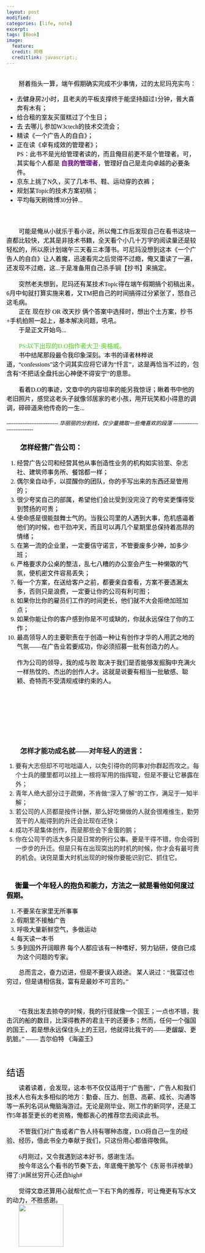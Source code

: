 ```yaml
---
layout: post
modified:
categories: [life, note]
excerpt:
tags: [Book]
image:
  feature:
  credit: 网络
  creditlink: javascript:;
---
```


<div id="cnblogs_post_body"><div>
<div style="color: #000000; font-family: 微软雅黑; font-style: normal; font-variant: normal; font-weight: normal; letter-spacing: normal; line-height: normal; orphans: 2; text-align: -webkit-auto; text-indent: 0px; text-transform: none; white-space: normal; widows: 2; word-spacing: 0px; -webkit-text-size-adjust: auto; -webkit-text-stroke-width: 0px; font-size: medium;">&nbsp;</div>
<div style="color: #000000; font-family: 微软雅黑; font-style: normal; font-variant: normal; font-weight: normal; letter-spacing: normal; line-height: normal; orphans: 2; text-align: -webkit-auto; text-indent: 0px; text-transform: none; white-space: normal; widows: 2; word-spacing: 0px; -webkit-text-size-adjust: auto; -webkit-text-stroke-width: 0px; font-size: medium;"><span style="font-family: 黑体; font-size: 16px;">&#12288;&#12288;掰着指头一算，端午假期确实完成不少事情，过的太尼玛充实鸟：</span></div>
<div style="color: #000000; font-family: 微软雅黑; font-style: normal; font-variant: normal; font-weight: normal; letter-spacing: normal; line-height: normal; orphans: 2; text-align: -webkit-auto; text-indent: 0px; text-transform: none; white-space: normal; widows: 2; word-spacing: 0px; -webkit-text-size-adjust: auto; -webkit-text-stroke-width: 0px; font-size: medium;">
<ul>
<li><span style="font-family: 黑体; font-size: 16px;">去健身房2小时，且老夫的平板支撑终于能坚持超过1分钟，普大喜奔有木有；</span></li>
<li><span style="font-family: 黑体; font-size: 16px;">给合租的室友买蛋糕过了个生日；</span></li>
<li><span style="font-family: 黑体; font-size: 16px;">去 去哪儿 参加W3ctech的技术交流会；</span></li>
<li><span style="font-family: 黑体; font-size: 16px;">精读《一个广告人的自白》；</span></li>
<li><span style="font-family: 黑体; font-size: 16px;">正在读《卓有成效的管理者》；</span><br><span style="font-family: 黑体; font-size: 16px;">
PS：此书不是光给管理者读的，而且俺目前更不是个管理者。可，其实每个人都是&nbsp;<strong><span style="color: #6a0081;">自我的管理者</span></strong>，管理好自己是走向卓越的必要条件。</span></li>
<li><span style="font-family: 黑体; font-size: 16px;">京东上挑了N久，买了几本书、鞋、运动穿的衣裤；</span></li>
<li><span style="font-family: 黑体; font-size: 16px;">规划某Topic的技术方案初稿；</span></li>
<li><span style="font-family: 黑体; font-size: 16px;">平均每天刷微博30分钟...</span></li>
</ul>
</div>
<div style="color: #000000; font-family: 微软雅黑; font-style: normal; font-variant: normal; font-weight: normal; letter-spacing: normal; line-height: normal; orphans: 2; text-align: -webkit-auto; text-indent: 0px; text-transform: none; white-space: normal; widows: 2; word-spacing: 0px; -webkit-text-size-adjust: auto; -webkit-text-stroke-width: 0px; font-size: medium;">
<div><span style="font-family: 黑体; font-size: 16px;">&#12288;&#12288;<img alt="" src="http://images.cnitblog.com/i/159097/201406/021644456141081.png"></span></div>
<div>&nbsp;</div>
</div>
<div style="color: #000000; font-family: 微软雅黑; font-style: normal; font-variant: normal; font-weight: normal; letter-spacing: normal; line-height: normal; orphans: 2; text-align: -webkit-auto; text-indent: 0px; text-transform: none; white-space: normal; widows: 2; word-spacing: 0px; -webkit-text-size-adjust: auto; -webkit-text-stroke-width: 0px; font-size: medium;"><span style="font-family: 黑体; font-size: 16px;">&#12288;&#12288;可能是俺从小就乐于看小说，所以俺工作后发现自己在看书这块一直都比较快，尤其是非技术书籍，全天看个小几十万字的阅读量还是较轻松的，所以原计划端午三天看三本薄书。可尼玛没想到这本《一个广告人的自白》让人着魔，迅速看完之后觉得不过瘾，俺又重读了一遍，还发现不过瘾，这...于是准备用自己杀手锏【抄书】来搞定。</span></div>
<div style="color: #000000; font-family: 微软雅黑; font-style: normal; font-variant: normal; font-weight: normal; letter-spacing: normal; line-height: normal; orphans: 2; text-align: -webkit-auto; text-indent: 0px; text-transform: none; white-space: normal; widows: 2; word-spacing: 0px; -webkit-text-size-adjust: auto; -webkit-text-stroke-width: 0px; font-size: medium;">&nbsp;</div>
<div style="color: #000000; font-family: 微软雅黑; font-style: normal; font-variant: normal; font-weight: normal; letter-spacing: normal; line-height: normal; orphans: 2; text-align: -webkit-auto; text-indent: 0px; text-transform: none; white-space: normal; widows: 2; word-spacing: 0px; -webkit-text-size-adjust: auto; -webkit-text-stroke-width: 0px; font-size: medium;"><span style="font-family: 黑体; font-size: 16px;">&#12288;&#12288;突然老夫想到，尼玛还有某技术Topic得在端午假期搞个初稿出来，6月中旬就打算实施来着，又TM把自己的时间搞得过分紧张了，怒自己这毛病。</span></div>
<div style="color: #000000; font-family: 微软雅黑; font-style: normal; font-variant: normal; font-weight: normal; letter-spacing: normal; line-height: normal; orphans: 2; text-align: -webkit-auto; text-indent: 0px; text-transform: none; white-space: normal; widows: 2; word-spacing: 0px; -webkit-text-size-adjust: auto; -webkit-text-stroke-width: 0px; font-size: medium;"><span style="font-family: 黑体; font-size: 16px;">&#12288;&#12288;正在 现在抄 OR 改天抄 俩个答案中选择时，想出个土方案，抄书+手机拍照一起上，基本解决问题，吼吼。</span></div>
<div style="color: #000000; font-family: 微软雅黑; font-style: normal; font-variant: normal; font-weight: normal; letter-spacing: normal; line-height: normal; orphans: 2; text-align: -webkit-auto; text-indent: 0px; text-transform: none; white-space: normal; widows: 2; word-spacing: 0px; -webkit-text-size-adjust: auto; -webkit-text-stroke-width: 0px; font-size: medium;"><span style="font-family: 黑体; font-size: 16px;">&#12288;&#12288;于是正文开始鸟...</span></div>
<div style="color: #000000; font-family: 微软雅黑; font-style: normal; font-variant: normal; font-weight: normal; letter-spacing: normal; line-height: normal; orphans: 2; text-align: -webkit-auto; text-indent: 0px; text-transform: none; white-space: normal; widows: 2; word-spacing: 0px; -webkit-text-size-adjust: auto; -webkit-text-stroke-width: 0px; font-size: medium;"><span style="font-family: 黑体; font-size: 16px;">&nbsp; &nbsp; &nbsp;</span></div>
<div style="color: #000000; font-family: 微软雅黑; font-style: normal; font-variant: normal; font-weight: normal; letter-spacing: normal; line-height: normal; orphans: 2; text-align: -webkit-auto; text-indent: 0px; text-transform: none; white-space: normal; widows: 2; word-spacing: 0px; -webkit-text-size-adjust: auto; -webkit-text-stroke-width: 0px; font-size: medium;"><span style="color: #4dce1d; font-family: 黑体; font-size: 16px;">&#12288;&#12288;PS:以下出现的D.O指作者大卫·奥格威。</span></div>
<div style="color: #000000; font-family: 微软雅黑; font-style: normal; font-variant: normal; font-weight: normal; letter-spacing: normal; line-height: normal; orphans: 2; text-align: -webkit-auto; text-indent: 0px; text-transform: none; white-space: normal; widows: 2; word-spacing: 0px; -webkit-text-size-adjust: auto; -webkit-text-stroke-width: 0px; font-size: medium;">
<div><span style="font-family: 黑体; font-size: 16px;">&#12288;&#12288;书中结尾那段最令我印象深刻。本书的译者林桦说道，“confessions”这个词其实应将它译为“忏言”，这是再恰当不过的，包含有“不把话全盘托出心神便不得安宁”的意思。</span></div>
<div><span style="font-family: 黑体; font-size: 16px;">&nbsp;</span></div>
<div><span style="font-family: 黑体; font-size: 16px;">&#12288;&#12288;看着D.O的事迹，文章中的内容坦率的能另我惊讶；瞅着书中他的老旧照片，感觉这老头子就像邻居家的老小孩，用开玩笑和小得意的调调，碎碎道来他传奇的一生...</span></div>
</div>
<div style="color: #000000; font-family: 微软雅黑; font-style: normal; font-variant: normal; font-weight: normal; letter-spacing: normal; line-height: normal; orphans: 2; text-align: -webkit-auto; text-indent: 0px; text-transform: none; white-space: normal; widows: 2; word-spacing: 0px; -webkit-text-size-adjust: auto; -webkit-text-stroke-width: 0px; font-size: medium;"><span style="font-family: 黑体; font-size: 16px;">&nbsp;</span></div>
<div style="color: #000000; font-family: 微软雅黑; font-style: normal; font-variant: normal; font-weight: normal; letter-spacing: normal; line-height: normal; orphans: 2; text-align: -webkit-auto; text-indent: 0px; text-transform: none; white-space: normal; widows: 2; word-spacing: 0px; -webkit-text-size-adjust: auto; -webkit-text-stroke-width: 0px; font-size: medium;"><span style="font-family: 黑体; font-size: 14px;"><em>----------------------------- 华丽丽的分割线，仅少量摘取一些俺喜欢的段落 -----------------------------</em></span></div>
<div style="color: #000000; font-family: 微软雅黑; font-style: normal; font-variant: normal; font-weight: normal; letter-spacing: normal; line-height: normal; orphans: 2; text-align: -webkit-auto; text-indent: 0px; text-transform: none; white-space: normal; widows: 2; word-spacing: 0px; -webkit-text-size-adjust: auto; -webkit-text-stroke-width: 0px; font-size: medium;"><span style="font-family: 黑体; font-size: 16px;">&#12288;</span></div>
<div style="color: #000000; font-family: 微软雅黑; font-style: normal; font-variant: normal; font-weight: normal; letter-spacing: normal; line-height: normal; orphans: 2; text-align: -webkit-auto; text-indent: 0px; text-transform: none; white-space: normal; widows: 2; word-spacing: 0px; -webkit-text-size-adjust: auto; -webkit-text-stroke-width: 0px; font-size: medium;"><span style="font-family: 黑体; font-size: 18px;">&#12288;&#12288;<strong>怎样经营广告公司：</strong></span></div>
<div style="color: #000000; font-family: 微软雅黑; font-style: normal; font-variant: normal; font-weight: normal; letter-spacing: normal; line-height: normal; orphans: 2; text-align: -webkit-auto; text-indent: 0px; text-transform: none; white-space: normal; widows: 2; word-spacing: 0px; -webkit-text-size-adjust: auto; -webkit-text-stroke-width: 0px; font-size: medium;"><ol>
<li><span style="font-family: 黑体; font-size: 16px;">经营广告公司和经营其他从事创造性业务的机构如实验室、杂志社、建筑师事务所、餐馆都一样；</span></li>
<li><span style="font-family: 黑体; font-size: 16px;">偶尔亲自动手，以提醒你的团队，你的手写出来的东西还是管用的；</span></li>
<li><span style="font-family: 黑体; font-size: 16px;">很少夸奖自己的部属，希望他们会比受到没完没了的夸奖更懂得受到赞扬的可贵；</span></li>
<li><span style="font-family: 黑体; font-size: 16px;">使命感是很能鼓舞士气的。当我公司里的人遇到大事，危机感逼着他们的时候，也干劲冲天，而且可以再几个星期里总保持着高昂的情绪；</span></li>
<li><span style="font-family: 黑体; font-size: 16px;">在第一流的企业里，一定要信守诺言，不管要废多少神，加多少班；</span></li>
<li><span style="font-family: 黑体; font-size: 16px;">严格要求办公桌的整洁，乱七八糟的办公室会产生一种懒散的气氛，使机密文件容易丢失；</span></li>
<li><span style="font-family: 黑体; font-size: 16px;">每一个方案，在送给客户之前，都要亲自查看，方案不要透漏太多，否则只是浪费，一定要让你的公司有利可图；</span></li>
<li><span style="font-family: 黑体; font-size: 16px;">如果你比你的雇员们工作的时间更长，他们就不大会拒绝加班加点；</span></li>
<li><span style="font-family: 黑体; font-size: 16px;">如果你能让你的客户感到你是不可或缺的，你就永远保住了你的工作；</span></li>
<li><span style="font-family: 黑体; font-size: 16px;">最高领导人的主要职责在于创造一种让有创作才华的人用武之地的气氛&mdash;&mdash;在广告业若要成功，你必须招募一批有创造力的人。</span><br><br><span style="font-family: 黑体; font-size: 16px;">作为公司的领导，我的成与败 取决于我们是否能够发掘胸中充满火一样热忱的、杰出的创作人才。这就是说要有相当一批敏感、聪颖、奇特而不受清规戒律约束的人。</span></li>
</ol></div>
<div style="color: #000000; font-family: 微软雅黑; font-style: normal; font-variant: normal; font-weight: normal; letter-spacing: normal; line-height: normal; orphans: 2; text-align: -webkit-auto; text-indent: 0px; text-transform: none; white-space: normal; widows: 2; word-spacing: 0px; -webkit-text-size-adjust: auto; -webkit-text-stroke-width: 0px; font-size: medium;"><span style="font-family: 黑体; font-size: 16px;">&#12288;&#12288;<img alt="" src="http://images.cnitblog.com/i/159097/201406/021627265056767.png"></span></div>
</div>
<div>&nbsp;</div>
<div>&nbsp;</div>
<div><span style="font-family: 黑体; font-size: 16px;">&#12288;&#12288;<img alt="" src="http://images.cnitblog.com/i/159097/201406/021628145051503.png">&nbsp;</span></div>
<div>
<div style="color: #000000; font-family: 微软雅黑; font-style: normal; font-variant: normal; font-weight: normal; letter-spacing: normal; line-height: normal; orphans: 2; text-align: -webkit-auto; text-indent: 0px; text-transform: none; white-space: normal; widows: 2; word-spacing: 0px; -webkit-text-size-adjust: auto; -webkit-text-stroke-width: 0px; font-size: medium;">&#12288;&#12288;<img alt="" src="http://images.cnitblog.com/i/159097/201406/021628390362743.png"></div>
<div style="color: #000000; font-family: 微软雅黑; font-style: normal; font-variant: normal; font-weight: normal; letter-spacing: normal; line-height: normal; orphans: 2; text-align: -webkit-auto; text-indent: 0px; text-transform: none; white-space: normal; widows: 2; word-spacing: 0px; -webkit-text-size-adjust: auto; -webkit-text-stroke-width: 0px; font-size: medium;">&nbsp;</div>
<div style="color: #000000; font-family: 微软雅黑; font-style: normal; font-variant: normal; font-weight: normal; letter-spacing: normal; line-height: normal; orphans: 2; text-align: -webkit-auto; text-indent: 0px; text-transform: none; white-space: normal; widows: 2; word-spacing: 0px; -webkit-text-size-adjust: auto; -webkit-text-stroke-width: 0px; font-size: medium;">&nbsp;</div>
</div>
<div><span style="font-size: 18px;"><strong><span style="font-family: 黑体;">&#12288;&#12288;怎样才能功成名就&mdash;&mdash;对年轻人的进言：</span></strong></span></div>
<div><ol>
<li><span style="font-family: 黑体; font-size: 16px;">要有大志但却不可咄咄逼人，以免引得你的同事对你群起而攻之。每个士兵的腰里都可以挂上一根将军用的指挥辊，但是不要让它暴露在外；</span></li>
<li><span style="font-family: 黑体; font-size: 16px;">青年人绝大部分过于疏懒，不肯做“深入了解”的工作，满足于一知半解；</span></li>
<li><span style="font-family: 黑体; font-size: 16px;">若公司的人员都是按件计酬，那么好吃懒做的人就会很难维生，勤劳苦干的人能得到的升迁会比现在还快；</span></li>
<li><span style="font-family: 黑体; font-size: 16px;">成功不是集体创作，而是那些会下金蛋的鹅；</span></li>
<li><span style="font-family: 黑体; font-size: 16px;">你在公司干的活大多只是日常的例行公事。要是干得不错，你会得到一步步的升迁。但是只有在出现突出的时机的时候，你才会有最可贵的机会。诀窍是重大时机出现的时候你要能识别它、抓住它。&nbsp; </span></li>
</ol></div>
<div>&nbsp;</div>
<div><br>
<div style="color: #000000; font-family: 微软雅黑; font-style: normal; font-variant: normal; font-weight: normal; letter-spacing: normal; line-height: normal; orphans: 2; text-align: -webkit-auto; text-indent: 0px; text-transform: none; white-space: normal; widows: 2; word-spacing: 0px; -webkit-text-size-adjust: auto; -webkit-text-stroke-width: 0px; font-size: medium;"><span style="font-family: 黑体; font-size: 18px;"><strong>&nbsp; &nbsp; &nbsp;衡量一个年轻人的抱负和能力，方法之一就是看他如何度过假期。</strong>&nbsp;</span></div>
<div style="color: #000000; font-family: 微软雅黑; font-style: normal; font-variant: normal; font-weight: normal; letter-spacing: normal; line-height: normal; orphans: 2; text-align: -webkit-auto; text-indent: 0px; text-transform: none; white-space: normal; widows: 2; word-spacing: 0px; -webkit-text-size-adjust: auto; -webkit-text-stroke-width: 0px; font-size: medium;"><ol>
<li><span style="font-family: 黑体; font-size: 16px;">不要呆在家里无所事事 </span></li>
<li><span style="font-family: 黑体; font-size: 16px;">假期里不接触广告 </span></li>
<li><span style="font-family: 黑体; font-size: 16px;">呼吸大量新鲜空气，多做运动 </span></li>
<li><span style="font-family: 黑体; font-size: 16px;">每天读一本书 </span></li>
<li><span style="font-family: 黑体; font-size: 16px;">多到国外开阔眼界 每个人都应该有一种嗜好，努力钻研，使自已成为这个问题的专家。</span></li>
</ol></div>
<div style="color: #000000; font-family: 微软雅黑; font-style: normal; font-variant: normal; font-weight: normal; letter-spacing: normal; line-height: normal; orphans: 2; text-align: -webkit-auto; text-indent: 0px; text-transform: none; white-space: normal; widows: 2; word-spacing: 0px; -webkit-text-size-adjust: auto; -webkit-text-stroke-width: 0px; font-size: medium;"><span style="font-family: 黑体; font-size: 16px;">&#12288;&#12288;总而言之，奋力迈进，但是不要误入歧途。 某人说过：“我富过也穷过，但是请相信我，富有是最妙不可言的。”</span></div>
<div style="color: #000000; font-family: 微软雅黑; font-style: normal; font-variant: normal; font-weight: normal; letter-spacing: normal; line-height: normal; orphans: 2; text-align: -webkit-auto; text-indent: 0px; text-transform: none; white-space: normal; widows: 2; word-spacing: 0px; -webkit-text-size-adjust: auto; -webkit-text-stroke-width: 0px; font-size: medium;"><span style="font-family: 黑体; font-size: 16px;">&nbsp; &nbsp; &nbsp;</span></div>
<div style="color: #000000; font-family: 微软雅黑; font-style: normal; font-variant: normal; font-weight: normal; letter-spacing: normal; line-height: normal; orphans: 2; text-align: -webkit-auto; text-indent: 0px; text-transform: none; white-space: normal; widows: 2; word-spacing: 0px; -webkit-text-size-adjust: auto; -webkit-text-stroke-width: 0px; font-size: medium;"><span style="font-family: 黑体; font-size: 16px;"><span style="font-family: 黑体; font-size: 16px;">&nbsp;</span></span>
<div style="color: #000000; font-family: 微软雅黑; font-style: normal; font-variant: normal; font-weight: normal; letter-spacing: normal; line-height: normal; orphans: 2; text-align: -webkit-auto; text-indent: 0px; text-transform: none; white-space: normal; widows: 2; word-spacing: 0px; -webkit-text-size-adjust: auto; -webkit-text-stroke-width: 0px; font-size: medium;"><span style="font-family: 黑体; font-size: 16px;">&nbsp;</span></div>
<div style="color: #000000; font-family: 微软雅黑; font-style: normal; font-variant: normal; font-weight: normal; letter-spacing: normal; line-height: normal; orphans: 2; text-align: -webkit-auto; text-indent: 0px; text-transform: none; white-space: normal; widows: 2; word-spacing: 0px; -webkit-text-size-adjust: auto; -webkit-text-stroke-width: 0px; font-size: medium;">
<div><span style="font-family: 黑体; font-size: 16px;">&#12288;&#12288;“在我出发去掠夺的时候，我的行径就像一个国王；一点也不错，我击沉的船的数目，比深得教养的君主干的还要多；然而，任何一个强国的国王，若是想永远保住头上的王冠，他就得比我干的&mdash;&mdash;更龌龊、更肮脏。” &mdash;&mdash; 吉尔伯特 《海盗王》</span></div>
</div>
</div>
<div style="color: #000000; font-family: 微软雅黑; font-style: normal; font-variant: normal; font-weight: normal; letter-spacing: normal; line-height: normal; orphans: 2; text-align: -webkit-auto; text-indent: 0px; text-transform: none; white-space: normal; widows: 2; word-spacing: 0px; -webkit-text-size-adjust: auto; -webkit-text-stroke-width: 0px; font-size: medium;">&nbsp;</div>
<div style="color: #000000; font-family: 微软雅黑; font-style: normal; font-variant: normal; font-weight: normal; letter-spacing: normal; line-height: normal; orphans: 2; text-align: -webkit-auto; text-indent: 0px; text-transform: none; white-space: normal; widows: 2; word-spacing: 0px; -webkit-text-size-adjust: auto; -webkit-text-stroke-width: 0px; font-size: medium;">&nbsp;</div>
<h1 style="color: #000000; font-family: 微软雅黑; font-style: normal; font-variant: normal; font-weight: normal; letter-spacing: normal; line-height: normal; orphans: 2; text-align: -webkit-auto; text-indent: 0px; text-transform: none; white-space: normal; widows: 2; word-spacing: 0px; -webkit-text-size-adjust: auto; -webkit-text-stroke-width: 0px; font-size: medium;"><span style="font-family: 黑体; font-size: 18pt;">结语</span></h1>
<div style="color: #000000; font-family: 微软雅黑; font-style: normal; font-variant: normal; font-weight: normal; letter-spacing: normal; line-height: normal; orphans: 2; text-align: -webkit-auto; text-indent: 0px; text-transform: none; white-space: normal; widows: 2; word-spacing: 0px; -webkit-text-size-adjust: auto; -webkit-text-stroke-width: 0px; font-size: medium;">
<div style="color: #000000; font-family: 微软雅黑; font-style: normal; font-variant: normal; font-weight: normal; letter-spacing: normal; line-height: normal; orphans: 2; text-align: -webkit-auto; text-indent: 0px; text-transform: none; white-space: normal; widows: 2; word-spacing: 0px; -webkit-text-size-adjust: auto; -webkit-text-stroke-width: 0px; font-size: medium;"><span style="font-family: 黑体; font-size: 16px;">&#12288;&#12288;读着读着，会发现，这本书不仅仅适用于“广告圈”，广告人和我们技术人也有太多相似的地方：勤奋、压力、创意、高薪、成长、沟通等等一系列名词从俺脑海游过。无论是刚毕业、刚工作的新同学，还是工作5年甚至更长的老资格，俺都衷心的推荐您去阅读此书。</span></div>
</div>
<div style="color: #000000; font-family: 微软雅黑; font-style: normal; font-variant: normal; font-weight: normal; letter-spacing: normal; line-height: normal; orphans: 2; text-align: -webkit-auto; text-indent: 0px; text-transform: none; white-space: normal; widows: 2; word-spacing: 0px; -webkit-text-size-adjust: auto; -webkit-text-stroke-width: 0px; font-size: medium;">&nbsp;</div>
<div style="color: #000000; font-family: 微软雅黑; font-style: normal; font-variant: normal; font-weight: normal; letter-spacing: normal; line-height: normal; orphans: 2; text-align: -webkit-auto; text-indent: 0px; text-transform: none; white-space: normal; widows: 2; word-spacing: 0px; -webkit-text-size-adjust: auto; -webkit-text-stroke-width: 0px; font-size: medium;"><span style="font-family: 黑体; font-size: 16px;">&#12288;&#12288;不管我们对广告或者广告人持有哪种态度，D.O将自己一生的经验、经历，借此书全力奉献于我们，只这份用心都值得敬佩。</span></div>
<div style="color: #000000; font-family: 微软雅黑; font-style: normal; font-variant: normal; font-weight: normal; letter-spacing: normal; line-height: normal; orphans: 2; text-align: -webkit-auto; text-indent: 0px; text-transform: none; white-space: normal; widows: 2; word-spacing: 0px; -webkit-text-size-adjust: auto; -webkit-text-stroke-width: 0px; font-size: medium;">&nbsp;</div>
<div style="color: #000000; font-family: 微软雅黑; font-style: normal; font-variant: normal; font-weight: normal; letter-spacing: normal; line-height: normal; orphans: 2; text-align: -webkit-auto; text-indent: 0px; text-transform: none; white-space: normal; widows: 2; word-spacing: 0px; -webkit-text-size-adjust: auto; -webkit-text-stroke-width: 0px; font-size: medium;"><span style="font-family: 黑体; font-size: 16px;">&#12288;&#12288;6月刚过，又令我遇到这本好书，感谢生活。</span></div>
<div style="color: #000000; font-family: 微软雅黑; font-style: normal; font-variant: normal; font-weight: normal; letter-spacing: normal; line-height: normal; orphans: 2; text-align: -webkit-auto; text-indent: 0px; text-transform: none; white-space: normal; widows: 2; word-spacing: 0px; -webkit-text-size-adjust: auto; -webkit-text-stroke-width: 0px; font-size: medium;"><span style="font-family: 黑体; font-size: 16px;">&#12288;&#12288;按今年这么个看书的节奏下去，年底俺干脆写个《东哥书评榜单》得了:)#屌丝穷开心还自high#</span></div>
<div style="color: #000000; font-family: 微软雅黑; font-style: normal; font-variant: normal; font-weight: normal; letter-spacing: normal; line-height: normal; orphans: 2; text-align: -webkit-auto; text-indent: 0px; text-transform: none; white-space: normal; widows: 2; word-spacing: 0px; -webkit-text-size-adjust: auto; -webkit-text-stroke-width: 0px; font-size: medium;">&nbsp;</div>
<div style="color: #000000; font-family: 微软雅黑; font-style: normal; font-variant: normal; font-weight: normal; letter-spacing: normal; line-height: normal; orphans: 2; text-align: -webkit-auto; text-indent: 0px; text-transform: none; white-space: normal; widows: 2; word-spacing: 0px; -webkit-text-size-adjust: auto; -webkit-text-stroke-width: 0px; font-size: medium;"><span style="font-family: 黑体; font-size: 16px;">&#12288;&#12288;觉得文章还算用心就帮忙点一下右下角的推荐，可让俺更有写水文的动力，不胜感谢。</span></div>
<div style="color: #000000; font-family: 微软雅黑; font-style: normal; font-variant: normal; font-weight: normal; letter-spacing: normal; line-height: normal; orphans: 2; text-align: -webkit-auto; text-indent: 0px; text-transform: none; white-space: normal; widows: 2; word-spacing: 0px; -webkit-text-size-adjust: auto; -webkit-text-stroke-width: 0px; font-size: medium;"><span style="font-family: 黑体; font-size: 16px;">&#12288;&#12288;<img width="117" height="111" alt="" src="http://images.cnitblog.com/i/159097/201406/021645170203686.jpg"></span></div>
<div style="color: #000000; font-family: 微软雅黑; font-style: normal; font-variant: normal; font-weight: normal; letter-spacing: normal; line-height: normal; orphans: 2; text-align: -webkit-auto; text-indent: 0px; text-transform: none; white-space: normal; widows: 2; word-spacing: 0px; -webkit-text-size-adjust: auto; -webkit-text-stroke-width: 0px; font-size: medium;">&nbsp;</div>
<div style="color: #000000; font-family: 微软雅黑; font-style: normal; font-variant: normal; font-weight: normal; letter-spacing: normal; line-height: normal; orphans: 2; text-align: -webkit-auto; text-indent: 0px; text-transform: none; white-space: normal; widows: 2; word-spacing: 0px; -webkit-text-size-adjust: auto; -webkit-text-stroke-width: 0px; font-size: medium;"><span style="font-family: 黑体; font-size: 16px;">&nbsp;</span></div>
</div></div>
